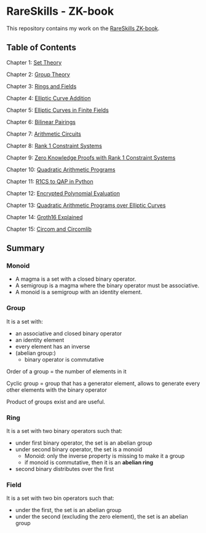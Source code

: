# RareSkills - ZK-book


This repository contains my work on the [RareSkills ZK-book](https://www.rareskills.io/zk-book).

## Table of Contents

Chapter 1: [Set Theory](./set-theory/README.md)

Chapter 2: [Group Theory](./group-theory/README.md)

Chapter 3: [Rings and Fields](./rings-and-fields/README.md)

Chapter 4: [Elliptic Curve Addition](./elliptic-curve-addition/README.md)

Chapter 5: [Elliptic Curves in Finite Fields](./elliptic-curve-finite-field/README.md)

Chapter 6: [Bilinear Pairings](./bilinear-pairing/README.md)

Chapter 7: [Arithmetic Circuits](./arithmetic-circuits/README.md)

Chapter 8: [Rank 1 Constraint Systems](./rank-1-constraint-systems/README.md)

Chapter 9: [Zero Knowledge Proofs with Rank 1 Constraint Systems](./zkp-with-r1cs/README.md)

Chapter 10: [Quadratic Arithmetic Programs](./quadratic-arithmetic-programs/README.md)

Chapter 11: [R1CS to QAP in Python]()

Chapter 12: [Encrypted Polynomial Evaluation](./encrypted-polynomial-evaluation/README.md)

Chapter 13: [Quadratic Arithmetic Programs over Elliptic Curves]()

Chapter 14: [Groth16 Explained]()

Chapter 15: [Circom and Circomlib]()


## Summary
### Monoid
- A magma is a set with a closed binary operator.
- A semigroup is a magma where the binary operator must be associative.
- A monoid is a semigroup with an identity element.

### Group
It is a set with:
* an associative and closed binary operator
* an identity element
* every element has an inverse
* (abelian group:) 
    * binary operator is commutative

Order of a group = the number of elements in it

Cyclic group = group that has a generator element, allows to generate every other elements with the binary operator

Product of groups exist and are useful.

### Ring
It is a set with two binary operators such that:
- under first binary operator, the set is an abelian group
- under second binary operator, the set is a monoid
    - Monoid: only the inverse property is missing to make it a group
    - if monoid is commutative, then it is an **abelian ring**
- second binary distributes over the first


### Field
It is a set with two bin operators such that:
- under the first, the set is an abelian group
- under the second (excluding the zero element), the set is an abelian group


